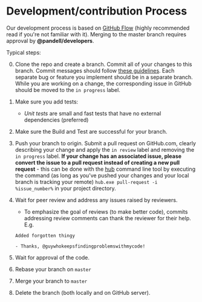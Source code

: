 # Development/contribution Process

Our development process is based on [GitHub Flow](http://scottchacon.com/2011/08/31/github-flow.html) (highly recommended read if you're not familiar with it).  Merging to the master branch requires approval by **@pandell/developers**.

Typical steps:

0. Clone the repo and create a branch. 
Commit all of your changes to this branch. 
Commit messages should follow [these guidelines](https://github.com/erlang/otp/wiki/Writing-good-commit-messages). 
Each separate bug or feature you implement should be in a separate branch. 
While you are working on a change, the corresponding issue in GitHub should be moved to the `in progress` label.

0. Make sure you add tests:
    - _Unit tests_ are small and fast tests that have no external dependencies (preferred)

0. Make sure the Build and Test are successful for your branch.

0. Push your branch to origin. 
Submit a pull request on GitHub.com, clearly describing your change and apply the `in review` label and removing the `in progress` label. 
**If your change has an associated issue, please convert the issue to a pull request instead of creating a new pull request** - this can be done with the [hub](https://hub.github.com/) command line tool by executing the command (as long as you’ve pushed your changes and your local branch is tracking your remote) `hub.exe pull-request -i %issue_number%` in your project directory.

0. Wait for peer review and address any issues raised by reviewers.
    - To emphasize the goal of reviews (to make better code), commits addressing review comments can thank the reviewer for their help.  E.g.

    ```
    Added forgotten thingy

    - Thanks, @guywhokeepsfindingproblemswithmycode!
    ```

0. Wait for approval of the code.

0. Rebase your branch on `master`

0. Merge your branch to `master`

0. Delete the branch (both locally and on GitHub server).

